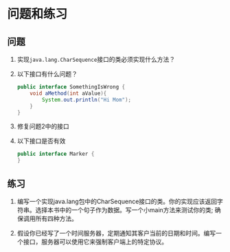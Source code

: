 # 问题和练习

## 问题

1. 实现`java.lang.CharSequence`接口的类必须实现什么方法？
     
2. 以下接口有什么问题？
    
    ```java
    public interface SomethingIsWrong {
        void aMethod(int aValue){
            System.out.println("Hi Mom");
        }
    }
    ```
3. 修复问题2中的接口
4. 以下接口是否有效

    ```java
    public interface Marker {
    }
    ```
    
## 练习

1. 编写一个实现java.lang包中的CharSequence接口的类。你的实现应该返回字符串。选择本书中的一个句子作为数据。写一个小main方法来测试你的类; 确保调用所有四种方法。

2. 假设你已经写了一个时间服务器，定期通知其客户当前的日期和时间。编写一个接口，服务器可以使用它来强制客户端上的特定协议。
    